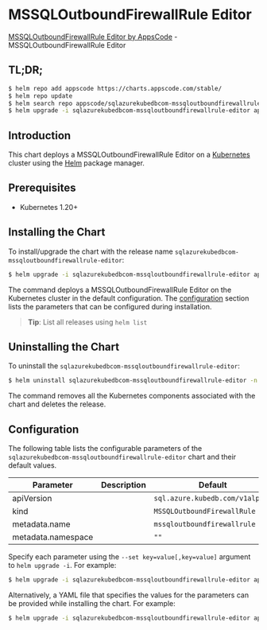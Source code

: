 # MSSQLOutboundFirewallRule Editor

[MSSQLOutboundFirewallRule Editor by AppsCode](https://appscode.com) - MSSQLOutboundFirewallRule Editor

## TL;DR;

```bash
$ helm repo add appscode https://charts.appscode.com/stable/
$ helm repo update
$ helm search repo appscode/sqlazurekubedbcom-mssqloutboundfirewallrule-editor --version=v0.21.0
$ helm upgrade -i sqlazurekubedbcom-mssqloutboundfirewallrule-editor appscode/sqlazurekubedbcom-mssqloutboundfirewallrule-editor -n default --create-namespace --version=v0.21.0
```

## Introduction

This chart deploys a MSSQLOutboundFirewallRule Editor on a [Kubernetes](http://kubernetes.io) cluster using the [Helm](https://helm.sh) package manager.

## Prerequisites

- Kubernetes 1.20+

## Installing the Chart

To install/upgrade the chart with the release name `sqlazurekubedbcom-mssqloutboundfirewallrule-editor`:

```bash
$ helm upgrade -i sqlazurekubedbcom-mssqloutboundfirewallrule-editor appscode/sqlazurekubedbcom-mssqloutboundfirewallrule-editor -n default --create-namespace --version=v0.21.0
```

The command deploys a MSSQLOutboundFirewallRule Editor on the Kubernetes cluster in the default configuration. The [configuration](#configuration) section lists the parameters that can be configured during installation.

> **Tip**: List all releases using `helm list`

## Uninstalling the Chart

To uninstall the `sqlazurekubedbcom-mssqloutboundfirewallrule-editor`:

```bash
$ helm uninstall sqlazurekubedbcom-mssqloutboundfirewallrule-editor -n default
```

The command removes all the Kubernetes components associated with the chart and deletes the release.

## Configuration

The following table lists the configurable parameters of the `sqlazurekubedbcom-mssqloutboundfirewallrule-editor` chart and their default values.

|     Parameter      | Description |                  Default                   |
|--------------------|-------------|--------------------------------------------|
| apiVersion         |             | <code>sql.azure.kubedb.com/v1alpha1</code> |
| kind               |             | <code>MSSQLOutboundFirewallRule</code>     |
| metadata.name      |             | <code>mssqloutboundfirewallrule</code>     |
| metadata.namespace |             | <code>""</code>                            |


Specify each parameter using the `--set key=value[,key=value]` argument to `helm upgrade -i`. For example:

```bash
$ helm upgrade -i sqlazurekubedbcom-mssqloutboundfirewallrule-editor appscode/sqlazurekubedbcom-mssqloutboundfirewallrule-editor -n default --create-namespace --version=v0.21.0 --set apiVersion=sql.azure.kubedb.com/v1alpha1
```

Alternatively, a YAML file that specifies the values for the parameters can be provided while
installing the chart. For example:

```bash
$ helm upgrade -i sqlazurekubedbcom-mssqloutboundfirewallrule-editor appscode/sqlazurekubedbcom-mssqloutboundfirewallrule-editor -n default --create-namespace --version=v0.21.0 --values values.yaml
```

